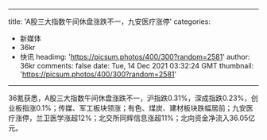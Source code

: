 
---
title: 'A股三大指数午间休盘涨跌不一，九安医疗涨停'
categories: 
 - 新媒体
 - 36kr
 - 快讯
headimg: 'https://picsum.photos/400/300?random=2581'
author: 36kr
comments: false
date: Tue, 14 Dec 2021 03:32:24 GMT
thumbnail: 'https://picsum.photos/400/300?random=2581'
---

<div>   
36氪获悉，A股三大指数午间休盘涨跌不一，沪指跌0.31%，深成指跌0.23%，创业板指涨0.1%；传媒、军工板块领涨；有色、煤炭、建材板块跌幅居前；九安医疗涨停，兰卫医学涨超12%；北交所同辉信息涨超11%；北向资金净流入36.05亿元。  
</div>
            